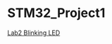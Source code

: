 # STM32_Project1

[Lab2 Blinking LED](https://github.com/Kuan0113/STM32_Project1/tree/main/Lab2_Blinking_LED)
